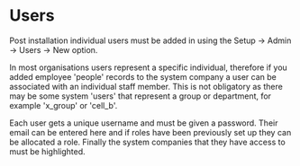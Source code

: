 # Users

Post installation individual users must be added in using the Setup -> Admin -> Users -> New option. 

In most organisations users represent a specific individual, therefore if you added employee 'people' records to the system company a user can be associated with an individual staff member. This is not obligatory as there may be some system 'users' that represent a group or department, for example 'x_group' or 'cell_b'.

Each user gets a unique username and must be given a password. Their email can be entered here and if roles have been previously set up they can be allocated a role. Finally the system companies that they have access to must be highlighted.
